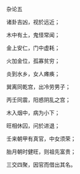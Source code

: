 杂论五

诸卦吉凶，视於远近；

木中有土，鬼怪常闻；

金上安仁，门中虚耗；

火加金位，孤寡贫穷；

炎到水乡，女人瘫痪；

巽离同乾宫，出冷劳男子；

丙壬同震，阳惑阴乱之宫；

木入烟中，病为小下；

旺相休囚，问於进退；

壬来朝甲有真官，中女须荣；

胎月朝时健旺，则祖先富贵；

三交四聚，因官而借出其名。


